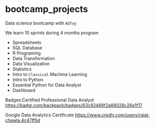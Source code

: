 # bootcamp_projects
Data science bootcamp with `AdToy`

We learn 10 sprints during 4 months program

- Spreadsheets
- SQL Database
- R Programing
- Data Transformation
- Data Visualization
- Statistics
- Intro to `Classical` Machine Learning
- Intro to Python
- Essential Python for Data Analyst
- Dashboard

Badges:Certified Professional Data Analyst
https://badgr.com/backpack/badges/63c92469f2a88028c26e1f17

  Google Data Analytics Certificate
  https://www.credly.com/users/rajat-chawla.4c47ff5d
